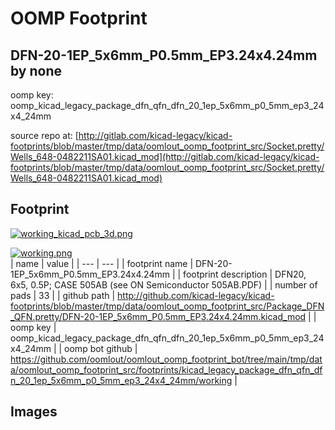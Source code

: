 # OOMP Footprint  
## DFN-20-1EP_5x6mm_P0.5mm_EP3.24x4.24mm  by none  
  
oomp key: oomp_kicad_legacy_package_dfn_qfn_dfn_20_1ep_5x6mm_p0_5mm_ep3_24x4_24mm  
  
source repo at: [http://gitlab.com/kicad-legacy/kicad-footprints/blob/master/tmp/data/oomlout_oomp_footprint_src/Socket.pretty/Wells_648-0482211SA01.kicad_mod](http://gitlab.com/kicad-legacy/kicad-footprints/blob/master/tmp/data/oomlout_oomp_footprint_src/Socket.pretty/Wells_648-0482211SA01.kicad_mod)  
## Footprint  
  
[![working_kicad_pcb_3d.png](working_kicad_pcb_3d_600.png)](working_kicad_pcb_3d.png)  
  
[![working.png](working_600.png)](working.png)  
| name | value | 
| --- | --- | 
| footprint name | DFN-20-1EP_5x6mm_P0.5mm_EP3.24x4.24mm | 
| footprint description | DFN20, 6x5, 0.5P; CASE 505AB (see ON Semiconductor 505AB.PDF) | 
| number of pads | 33 | 
| github path | http://github.com/kicad-legacy/kicad-footprints/blob/master/tmp/data/oomlout_oomp_footprint_src/Package_DFN_QFN.pretty/DFN-20-1EP_5x6mm_P0.5mm_EP3.24x4.24mm.kicad_mod | 
| oomp key | oomp_kicad_legacy_package_dfn_qfn_dfn_20_1ep_5x6mm_p0_5mm_ep3_24x4_24mm | 
| oomp bot github | https://github.com/oomlout/oomlout_oomp_footprint_bot/tree/main/tmp/data/oomlout_oomp_footprint_src/footprints/kicad_legacy_package_dfn_qfn_dfn_20_1ep_5x6mm_p0_5mm_ep3_24x4_24mm/working | 
## Images  
